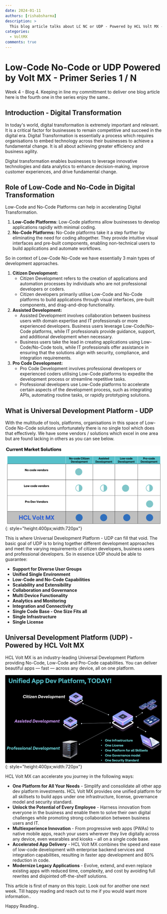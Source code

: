 ```yaml
---
date: 2024-01-11
authors: [rishabsharma]
description: >
  This blog article talks about LC NC or UDP - Powered by HCL Volt MX - Primer Series 1 of N
categories:
  - VoltMX
comments: true
---
```


# **Low-Code No-Code or UDP Powered by Volt MX - Primer Series 1 / N**

Week 4 - Blog 4. Keeping in line my committment to deliver one blog article here is the fourth one in the series enjoy the same..

## **Introduction - Digital Transformation**

In today's world, digital transformation is extremely important and relevant. It is a critical factor for businesses to remain competitive and succeed in the digital era. Digital Transformation is essentially a process which requires organisations to embed technology across their businesses to achieve a fundamental change. It is all about achieving greater efficiency and business agility.

Digital transformation enables businesses to leverage innovative technologies and data analytics to enhance decision-making, improve customer experiences, and drive fundamental change.

<!-- more -->

## **Role of Low-Code and No-Code in Digital Transformation**

Low-Code and No-Code Platforms can help in accelerating Digital Transformation.

1. **Low-Code Platforms**: Low-Code platforms allow businesses to develop applications rapidly with minimal coding.
2. **No-Code Platforms:** No-Code platforms take it a step further by eliminating the need for coding altogether. They provide intuitive visual interfaces and pre-built components, enabling non-technical users to build applications and automate workflows.

So in context of Low-Code No-Code we have essentially 3 main types of development approaches.

1. **Citizen Development:**
   - Citizen Development refers to the creation of applications and automation processes by individuals who are not professional developers or coders.
   - Citizen developers primarily utilise Low-Code and No-Code platforms to build applications through visual interfaces, pre-built components, and drag-and-drop functionality.
2. **Assisted Development:**
   - Assisted Development involves collaboration between business users with domain expertise and IT professionals or more experienced developers. Business users leverage Low-Code/No-Code platforms, while IT professionals provide guidance, support, and additional development when necessary.
   - Business users take the lead in creating applications using Low-Code/No-Code tools, while IT professionals offer assistance in ensuring that the solutions align with security, compliance, and integration requirements.
3. **Pro Code Development:**
   - Pro Code Development involves professional developers or experienced coders utilising Low-Code platforms to expedite the development process or streamline repetitive tasks.
   - Professional developers use Low-Code platforms to accelerate certain aspects of the development process, such as integrating APIs, automating routine tasks, or rapidly prototyping solutions.

## **What is Universal Development Platform - UDP**

With the multitude of tools, platforms, organisations in this space of Low-Code No-Code solutions unfortunately there is no single tool which does that effectively. We have some vendors / solutions which excel in one area but are found lacking in others as you can see below.

![Current State of the Market - HCL Volt MX provides all the capabilities](assets/images/udp/voltmxudp1.png){: style="height:400px;width:720px"}

This is where Universal Development Platform - UDP can fill that void. The basic goal of UDP is to bring together different development approaches and meet the varying requirements of citizen developers, business users and professional developers. So in essence UDP should be able to guarantee:

- **Support for Diverse User Groups**
- **Unified Single Environment**
- **Low-Code and No-Code Capabilities**
- **Scalability and Extensibility**
- **Collaboration and Governance**
- **Multi Device Functionality**
- **Analytics and Monitoring**
- **Integration and Connectivity**
- **Single Code Base - One Size Fits all**
- **Single Infrastructure**
- **Single License**

## **Universal Development Platform (UDP) - Powered by HCL Volt MX**

HCL Volt MX is an industry-leading Universal Development Platform providing No-Code, Low-Code and Pro-Code capabilities. You can deliver beautiful apps — fast — across any device, all on one platform.

![HCL Volt MX - One Single Solution](assets/images/udp/voltmxudp2.png){: style="height:400px;width:720px"}

HCL Volt MX can accelerate you journey in the following ways:

- **One Platform for All Your Needs** - Simplify and consolidate all other app dev platform investments. HCL Volt MX provides one unified platform for all skillsets to build apps under one infrastructure, license, governance model and security standard.
- **Unlock the Potential of Every Employee** - Harness innovation from everyone in the business and enable them to solve their own digital challenges while promoting strong collaboration between business users and IT.
- **Multiexperience Innovation** - From progressive web apps (PWAs) to native mobile apps, reach your users wherever they live digitally across any device, even wearables and kiosks – all on a single code base.
- **Accelerated App Delivery** - HCL Volt MX combines the speed and ease of low-code development with enterprise backend services and integration capabilities, resulting in faster app development and 80% reduction in code.
- **Modernize Legacy Applications** - Evolve, extend, and even replace existing apps with reduced time, complexity, and cost by avoiding full rewrites and disjointed off-the-shelf solutions.

This article is first of many on this topic. Look out for another one next week. Till happy reading and reach out to me if you would want more information..

Happy Reading..
